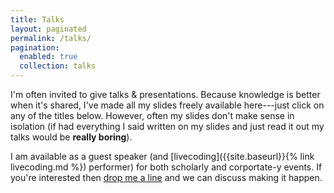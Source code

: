 ```yaml
---
title: Talks
layout: paginated
permalink: /talks/
pagination:
  enabled: true
  collection: talks
---
```


I'm often invited to give talks & presentations. Because knowledge is
better when it's shared, I've made all my slides freely available
here---just click on any of the titles below. However, often my slides
don't make sense in isolation (if had everything I said written on my
slides and just read it out my talks would be **really boring**).

I am available as a guest speaker (and [livecoding]({{site.baseurl}}{% link
livecoding.md %}) performer) for both scholarly and corportate-y events. If
you're interested then [drop me a line](mailto:ben.swift@anu.edu.au) and we can
discuss making it happen.
